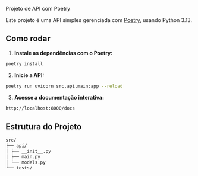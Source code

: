 Projeto de API com Poetry

Este projeto é uma API simples gerenciada com [Poetry](https://python-poetry.org/), usando Python 3.13.

## Como rodar

1. **Instale as dependências com o Poetry:**

```bash
poetry install
```

2. **Inicie a API:**

```bash
poetry run uvicorn src.api.main:app --reload    
```

3. **Acesse a documentação interativa:**

```bash
http://localhost:8000/docs
```

## Estrutura do Projeto

```bash
src/
├── api/
│ ├── __init__.py
│ ├── main.py
│ └── models.py
└── tests/